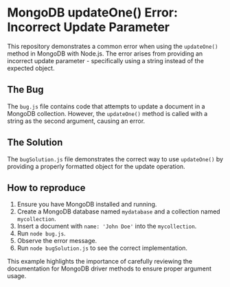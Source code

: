 # MongoDB updateOne() Error: Incorrect Update Parameter

This repository demonstrates a common error when using the `updateOne()` method in MongoDB with Node.js.  The error arises from providing an incorrect update parameter - specifically using a string instead of the expected object.

## The Bug
The `bug.js` file contains code that attempts to update a document in a MongoDB collection. However, the `updateOne()` method is called with a string as the second argument, causing an error.

## The Solution
The `bugSolution.js` file demonstrates the correct way to use `updateOne()` by providing a properly formatted object for the update operation.

## How to reproduce
1. Ensure you have MongoDB installed and running.
2. Create a MongoDB database named `mydatabase` and a collection named `mycollection`.
3. Insert a document with `name: 'John Doe'` into the `mycollection`.
4. Run `node bug.js`.
5. Observe the error message.
6. Run `node bugSolution.js` to see the correct implementation.

This example highlights the importance of carefully reviewing the documentation for MongoDB driver methods to ensure proper argument usage.